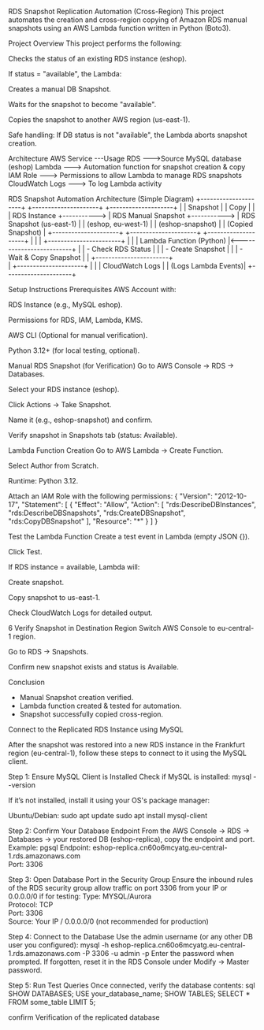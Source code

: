 RDS Snapshot Replication Automation (Cross-Region)
This project automates the creation and cross-region copying of Amazon RDS manual snapshots using an AWS Lambda function written in Python (Boto3).

Project Overview
This project performs the following:

Checks the status of an existing RDS instance (eshop).

If status = "available", the Lambda:

Creates a manual DB Snapshot.

Waits for the snapshot to become "available".

Copies the snapshot to another AWS region (us-east-1).

Safe handling: If DB status is not "available", the Lambda aborts snapshot creation.


Architecture
AWS Service	---Usage
RDS	--->Source MySQL database (eshop)
Lambda	---> Automation function for snapshot creation & copy
IAM Role ---> 	Permissions to allow Lambda to manage RDS snapshots
CloudWatch Logs ---> 	To log Lambda activity

RDS Snapshot Automation Architecture (Simple Diagram)
+---------------------+             +---------------------+             +--------------------+
|                     |  Snapshot   |                     |  Copy       |                    |
|  RDS Instance       +-----------> | RDS Manual Snapshot +-----------> | RDS Snapshot (us-east-1) |
|  (eshop, eu-west-1) |             |  (eshop-snapshot)   |             | (Copied Snapshot)   |
+---------------------+             +---------------------+             +--------------------+
           |                                                                           |
           |                      +-----------------------+                            |
           |                      | Lambda Function (Python) |<-------------------------+
           |                      |  - Check RDS Status      |
           |                      |  - Create Snapshot      |
           |                      |  - Wait & Copy Snapshot |
           |                      +-----------------------+     
           |
+---------------------+
|                     |
| CloudWatch Logs     |
| (Logs Lambda Events)|
+---------------------+




Setup Instructions
 Prerequisites
AWS Account with:

RDS Instance (e.g., MySQL eshop).

Permissions for RDS, IAM, Lambda, KMS.

AWS CLI (Optional for manual verification).

Python 3.12+ (for local testing, optional).


Manual RDS Snapshot (for Verification)
Go to AWS Console → RDS → Databases.

Select your RDS instance (eshop).

Click Actions → Take Snapshot.

Name it (e.g., eshop-snapshot) and confirm.

Verify snapshot in Snapshots tab (status: Available).



Lambda Function Creation
Go to AWS Lambda → Create Function.

Select Author from Scratch.

Runtime: Python 3.12.

Attach an IAM Role with the following permissions:
{
  "Version": "2012-10-17",
  "Statement": [
    {
      "Effect": "Allow",
      "Action": [
        "rds:DescribeDBInstances",
        "rds:DescribeDBSnapshots",
        "rds:CreateDBSnapshot",
        "rds:CopyDBSnapshot"
      ],
      "Resource": "*"
    }
  ]
}


Test the Lambda Function
Create a test event in Lambda (empty JSON {}).

Click Test.

If RDS instance = available, Lambda will:

Create snapshot.

Copy snapshot to us-east-1.

Check CloudWatch Logs for detailed output.

6️ Verify Snapshot in Destination Region
Switch AWS Console to eu-central-1 region.

Go to RDS → Snapshots.

Confirm new snapshot exists and status is Available.


Conclusion
- Manual Snapshot creation verified.
- Lambda function created & tested for automation.
- Snapshot successfully copied cross-region.



Connect to the Replicated RDS Instance using MySQL

After the snapshot was restored into a new RDS instance in the Frankfurt region (eu-central-1), follow these steps to connect to it using the MySQL client.

Step 1: Ensure MySQL Client is Installed
Check if MySQL is installed:
mysql --version

If it’s not installed, install it using your OS's package manager:

Ubuntu/Debian:
sudo apt update
sudo apt install mysql-client

Step 2: Confirm Your Database Endpoint
From the AWS Console → RDS → Databases → your restored DB (eshop-replica), copy the endpoint and port. Example:
pgsql
Endpoint: eshop-replica.cn60o6mcyatg.eu-central-1.rds.amazonaws.com  
Port: 3306

Step 3: Open Database Port in the Security Group
Ensure the inbound rules of the RDS security group allow traffic on port 3306 from your IP or 0.0.0.0/0 if for testing:
Type:       MYSQL/Aurora  
Protocol:   TCP  
Port:       3306  
Source:     Your IP / 0.0.0.0/0 (not recommended for production)

Step 4: Connect to the Database
Use the admin username (or any other DB user you configured):
mysql -h eshop-replica.cn60o6mcyatg.eu-central-1.rds.amazonaws.com -P 3306 -u admin -p
Enter the password when prompted. If forgotten, reset it in the RDS Console under Modify → Master password.


Step 5: Run Test Queries
Once connected, verify the database contents:
sql
SHOW DATABASES;
USE your_database_name;
SHOW TABLES;
SELECT * FROM some_table LIMIT 5;

confirm Verification of the replicated database

